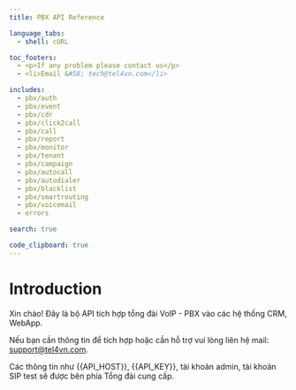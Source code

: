 ```yaml
---
title: PBX API Reference

language_tabs:
  - shell: cURL

toc_footers:
  - <p>If any problem please contact us</p>
  - <li>Email &#58; tech@tel4vn.com</li>

includes:
  - pbx/auth
  - pbx/event
  - pbx/cdr
  - pbx/click2call
  - pbx/call
  - pbx/report
  - pbx/monitor
  - pbx/tenant
  - pbx/campaign
  - pbx/autocall
  - pbx/autodialer
  - pbx/blacklist
  - pbx/smartrouting
  - pbx/voicemail
  - errors

search: true

code_clipboard: true
---
```


# Introduction

Xin chào! Đây là bộ API tích hợp tổng đài VoIP - PBX vào các hệ thống CRM, WebApp.

Nếu bạn cần thông tin để tích hợp hoặc cần hỗ trợ vui lòng liên hệ mail: support@tel4vn.com.

Các thông tin như {{API_HOST}}, {{API_KEY}}, tài khoản admin, tài khoản SIP test sẽ được bên phía Tổng đài cung cấp.
